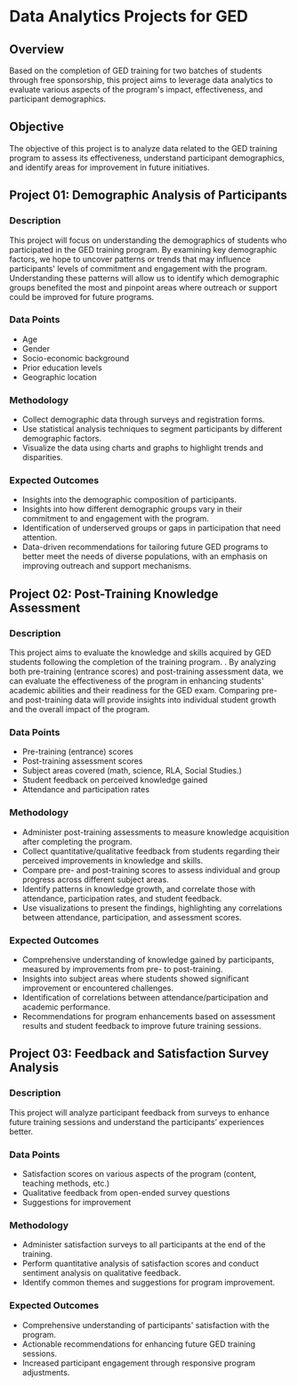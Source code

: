 # Data Analytics Projects for GED

## Overview
Based on the completion of GED training for two batches of students through free sponsorship, this project aims to leverage data analytics to evaluate various aspects of the program's impact, effectiveness, and participant demographics.

## Objective
The objective of this project is to analyze data related to the GED training program to assess its effectiveness, understand participant demographics, and identify areas for improvement in future initiatives.

## Project 01: Demographic Analysis of Participants

### Description
This project will focus on understanding the demographics of students who participated in the GED training program. By examining key demographic factors, we hope to uncover patterns or trends that may influence participants' levels of commitment and engagement with the program. Understanding these patterns will allow us to identify which demographic groups benefited the most and pinpoint areas where outreach or support could be improved for future programs.

### Data Points
- Age
- Gender
- Socio-economic background
- Prior education levels
- Geographic location

### Methodology
- Collect demographic data through surveys and registration forms.
- Use statistical analysis techniques to segment participants by different demographic factors.
- Visualize the data using charts and graphs to highlight trends and disparities.

### Expected Outcomes
- Insights into the demographic composition of participants.
- Insights into how different demographic groups vary in their commitment to and engagement with the program.
- Identification of underserved groups or gaps in participation that need attention.
- Data-driven recommendations for tailoring future GED programs to better meet the needs of diverse populations, with an emphasis on improving outreach and support mechanisms.

## Project 02: Post-Training Knowledge Assessment
### Description
This project aims to evaluate the knowledge and skills acquired by GED students following the completion of the training program. . By analyzing both pre-training (entrance scores) and post-training assessment data, we can evaluate the effectiveness of the program in enhancing students' academic abilities and their readiness for the GED exam. Comparing pre- and post-training data will provide insights into individual student growth and the overall impact of the program.

### Data Points
- Pre-training (entrance) scores
- Post-training assessment scores
- Subject areas covered (math, science, RLA, Social Studies.)
- Student feedback on perceived knowledge gained
- Attendance and participation rates
### Methodology
- Administer post-training assessments to measure knowledge acquisition after completing the program.
- Collect quantitative/qualitative feedback from students regarding their perceived improvements in knowledge and skills.
- Compare pre- and post-training scores to assess individual and group progress across different subject areas.
- Identify patterns in knowledge growth, and correlate those with attendance, participation rates, and student feedback.
- Use visualizations to present the findings, highlighting any correlations between attendance, participation, and assessment scores.
### Expected Outcomes
- Comprehensive understanding of knowledge gained by participants, measured by improvements from pre- to post-training.
- Insights into subject areas where students showed significant improvement or encountered challenges.
- Identification of correlations between attendance/participation and academic performance.
- Recommendations for program enhancements based on assessment results and student feedback to improve future training sessions.

## Project 03: Feedback and Satisfaction Survey Analysis
### Description
This project will analyze participant feedback from surveys to enhance future training sessions and understand the participants’ experiences better.

### Data Points
- Satisfaction scores on various aspects of the program (content, teaching methods, etc.)
- Qualitative feedback from open-ended survey questions
- Suggestions for improvement
### Methodology
- Administer satisfaction surveys to all participants at the end of the training.
- Perform quantitative analysis of satisfaction scores and conduct sentiment analysis on qualitative feedback.
- Identify common themes and suggestions for program improvement.
### Expected Outcomes
- Comprehensive understanding of participants' satisfaction with the program.
- Actionable recommendations for enhancing future GED training sessions.
- Increased participant engagement through responsive program adjustments.

